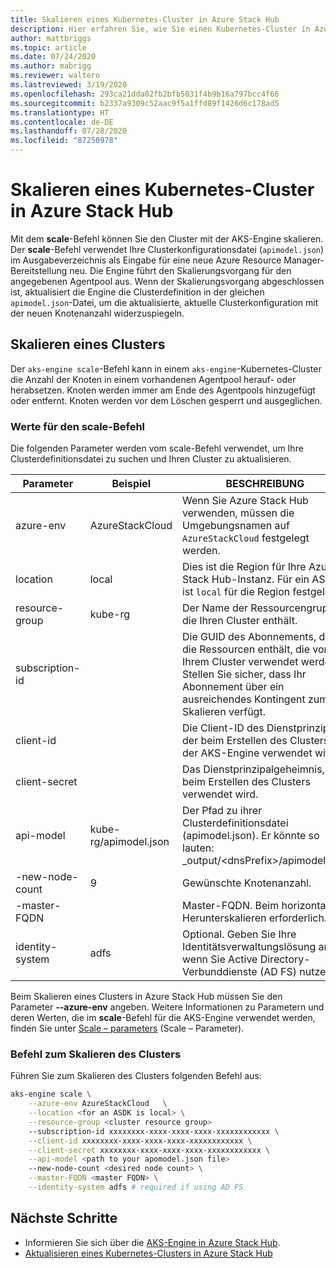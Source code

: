 ```yaml
---
title: Skalieren eines Kubernetes-Cluster in Azure Stack Hub
description: Hier erfahren Sie, wie Sie einen Kubernetes-Cluster in Azure Stack Hub skalieren.
author: mattbriggs
ms.topic: article
ms.date: 07/24/2020
ms.author: mabrigg
ms.reviewer: waltero
ms.lastreviewed: 3/19/2020
ms.openlocfilehash: 293ca21dda02fb2bfb5031f4b9b16a797bcc4f66
ms.sourcegitcommit: b2337a9309c52aac9f5a1ffd89f1426d6c178ad5
ms.translationtype: HT
ms.contentlocale: de-DE
ms.lasthandoff: 07/28/2020
ms.locfileid: "87250978"
---
```

# <a name="scale-a-kubernetes-cluster-on-azure-stack-hub"></a>Skalieren eines Kubernetes-Cluster in Azure Stack Hub

Mit dem **scale**-Befehl können Sie den Cluster mit der AKS-Engine skalieren. Der **scale**-Befehl verwendet Ihre Clusterkonfigurationsdatei (`apimodel.json`) im Ausgabeverzeichnis als Eingabe für eine neue Azure Resource Manager-Bereitstellung neu. Die Engine führt den Skalierungsvorgang für den angegebenen Agentpool aus. Wenn der Skalierungsvorgang abgeschlossen ist, aktualisiert die Engine die Clusterdefinition in der gleichen `apimodel.json`-Datei, um die aktualisierte, aktuelle Clusterkonfiguration mit der neuen Knotenanzahl widerzuspiegeln.

## <a name="scale-a-cluster"></a>Skalieren eines Clusters

Der `aks-engine scale`-Befehl kann in einem `aks-engine`-Kubernetes-Cluster die Anzahl der Knoten in einem vorhandenen Agentpool herauf- oder herabsetzen. Knoten werden immer am Ende des Agentpools hinzugefügt oder entfernt. Knoten werden vor dem Löschen gesperrt und ausgeglichen.

### <a name="values-for-the-scale-command"></a>Werte für den scale-Befehl

Die folgenden Parameter werden vom scale-Befehl verwendet, um Ihre Clusterdefinitionsdatei zu suchen und Ihren Cluster zu aktualisieren.

| Parameter | Beispiel | BESCHREIBUNG |
| --- | --- | --- | 
| azure-env | AzureStackCloud | Wenn Sie Azure Stack Hub verwenden, müssen die Umgebungsnamen auf `AzureStackCloud` festgelegt werden. | 
| location | local | Dies ist die Region für Ihre Azure Stack Hub-Instanz. Für ein ASDK ist `local` für die Region festgelegt.  | 
| resource-group | kube-rg | Der Name der Ressourcengruppe, die Ihren Cluster enthält. | 
| subscription-id |  | Die GUID des Abonnements, das die Ressourcen enthält, die von Ihrem Cluster verwendet werden. Stellen Sie sicher, dass Ihr Abonnement über ein ausreichendes Kontingent zum Skalieren verfügt. | 
| client-id |  | Die Client-ID des Dienstprinzipals, der beim Erstellen des Clusters mit der AKS-Engine verwendet wird. | 
| client-secret |  | Das Dienstprinzipalgeheimnis, das beim Erstellen des Clusters verwendet wird. | 
| api-model | kube-rg/apimodel.json | Der Pfad zu ihrer Clusterdefinitionsdatei (apimodel.json). Er könnte so lauten: _output/\<dnsPrefix>/apimodel.json | 
| -new-node-count | 9 | Gewünschte Knotenanzahl. | 
| -master-FQDN |  | Master-FQDN. Beim horizontalen Herunterskalieren erforderlich. |
| identity-system | adfs | Optional. Geben Sie Ihre Identitätsverwaltungslösung an, wenn Sie Active Directory-Verbunddienste (AD FS) nutzen. |

Beim Skalieren eines Clusters in Azure Stack Hub müssen Sie den Parameter **--azure-env** angeben. Weitere Informationen zu Parametern und deren Werten, die im **scale**-Befehl für die AKS-Engine verwendet werden, finden Sie unter [Scale – parameters](https://github.com/Azure/aks-engine/blob/master/docs/topics/scale.md#parameters) (Scale – Parameter).

### <a name="command-to-scale-your-cluster"></a>Befehl zum Skalieren des Clusters

Führen Sie zum Skalieren des Clusters folgenden Befehl aus:

```bash
aks-engine scale \
    --azure-env AzureStackCloud   \
    --location <for an ASDK is local> \
    --resource-group <cluster resource group>
    --subscription-id xxxxxxxx-xxxx-xxxx-xxxx-xxxxxxxxxxxx \
    --client-id xxxxxxxx-xxxx-xxxx-xxxx-xxxxxxxxxxxx \
    --client-secret xxxxxxxx-xxxx-xxxx-xxxx-xxxxxxxxxxxx \
    --api-model <path to your apomodel.json file>
    --new-node-count <desired node count> \
    --master-FQDN <master FQDN> \
    --identity-system adfs # required if using AD FS
```

## <a name="next-steps"></a>Nächste Schritte

- Informieren Sie sich über die [AKS-Engine in Azure Stack Hub](azure-stack-kubernetes-aks-engine-overview.md).
- [Aktualisieren eines Kubernetes-Clusters in Azure Stack Hub](azure-stack-kubernetes-aks-engine-upgrade.md)